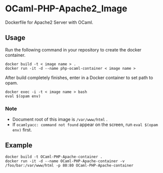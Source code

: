 # OCaml-PHP-Apache2_Image
Dockerfile for Apache2 Server with OCaml. 

## Usage
Run the following command in your repository to create the docker container.
```
docker build -t < image name > .
docker run -it -d --name php-ocaml-container < image name >
```

After build completely finishes, enter in a Docker container to set path to opam.
```
docker exec -i -t < image name > bash
eval $(opam env)
```

### Note
- Document root of this image is `/var/www/html` .
- If `ocamlyacc: command not found` appear on the screen, run `eval $(opam env)` first.

## Example
```
docker build -t OCaml-PHP-Apache-container .
docker run -it -d --name OCaml-PHP-Apache-container -v /foo/bar:/var/www/html -p 80:80 OCaml-PHP-Apache-container
```
